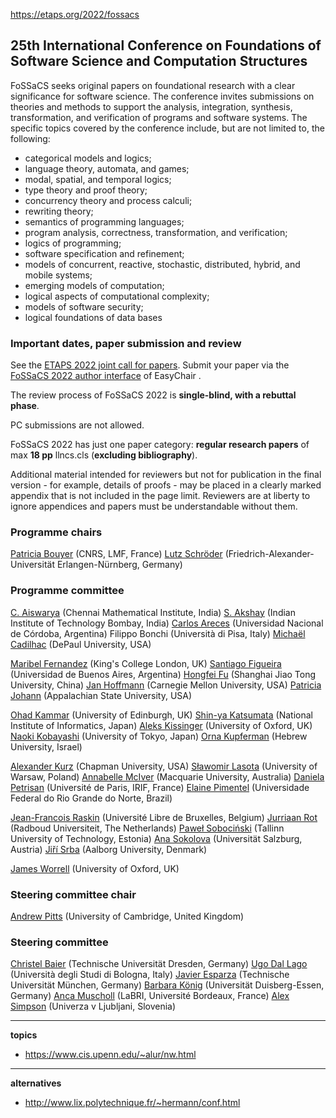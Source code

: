 https://etaps.org/2022/fossacs

## 25th International Conference on Foundations of Software Science and Computation Structures

FoSSaCS seeks original papers on foundational research with a clear significance for software science. The conference invites submissions on theories and methods to support the analysis, integration, synthesis, transformation, and verification of programs and software systems. The specific topics covered by the conference include, but are not limited to, the following:

- categorical models and logics;
- language theory, automata, and games;
- modal, spatial, and temporal logics;
- type theory and proof theory;
- concurrency theory and process calculi;
- rewriting theory;
- semantics of programming languages;
- program analysis, correctness, transformation, and verification;
- logics of programming;
- software specification and refinement;
- models of concurrent, reactive, stochastic, distributed, hybrid, and mobile systems;
- emerging models of computation;
- logical aspects of computational complexity;
- models of software security;
- logical foundations of data bases

### Important dates, paper submission and review

See the [ETAPS 2022 joint call for papers](https://etaps.org/2022/call-for-papers). Submit your paper via the [FoSSaCS 2022 author interface](http://www.easychair.org/conferences/?conf=fossacs2022) of EasyChair .

The review process of FoSSaCS 2022 is **single-blind, with a rebuttal phase**.

PC submissions are not allowed.

FoSSaCS 2022 has just one paper category: **regular research papers** of max **18 pp** llncs.cls (**excluding bibliography**).

Additional material intended for reviewers but not for publication in the final version - for example, details of proofs - may be placed in a clearly marked appendix that is not included in the page limit. Reviewers are at liberty to ignore appendices and papers must be understandable without them.

### Programme chairs

[Patricia Bouyer](http://www.lsv.fr/~bouyer/) (CNRS, LMF, France)
[Lutz Schröder](https://www8.cs.fau.de/people/schroeder/) (Friedrich-Alexander-Universität Erlangen-Nürnberg, Germany)

### Programme committee

[C. Aiswarya](https://www.cmi.ac.in/~aiswarya/) (Chennai Mathematical Institute, India)
[S. Akshay](https://www.cse.iitb.ac.in/~akshayss/) (Indian Institute of Technology Bombay, India)
[Carlos Areces](https://carlosareces.github.io/) (Universidad Nacional de Córdoba, Argentina)
Filippo Bonchi (Università di Pisa, Italy)
[Michaël Cadilhac](https://michael.cadilhac.name/) (DePaul University, USA)

[Maribel Fernandez](https://nms.kcl.ac.uk/maribel.fernandez/) (King's College London, UK)
[Santiago Figueira](https://glyc.dc.uba.ar/santiago/) (Universidad de Buenos Aires, Argentina)
[Hongfei Fu](https://jhc.sjtu.edu.cn/~hongfeifu/) (Shanghai Jiao Tong University, China)
[Jan Hoffmann](https://www.cs.cmu.edu/~janh/) (Carnegie Mellon University, USA)
[Patricia Johann](https://cs.appstate.edu/~johannp/) (Appalachian State University, USA)

[Ohad Kammar](http://denotational.co.uk/) (University of Edinburgh, UK)
[Shin-ya Katsumata](https://group-mmm.org/~s-katsumata/index-e.html) (National Institute of Informatics, Japan)
[Aleks Kissinger](https://www.cs.ox.ac.uk/people/aleks.kissinger/) (University of Oxford, UK)
[Naoki Kobayashi](http://www-kb.is.s.u-tokyo.ac.jp/~koba/) (University of Tokyo, Japan)
[Orna Kupferman](https://www.cs.huji.ac.il/~ornak/) (Hebrew University, Israel) 

[Alexander Kurz](https://alexhkurz.github.io/) (Chapman University, USA)
[Sławomir Lasota](https://www.mimuw.edu.pl/~sl/) (University of Warsaw, Poland)
[Annabelle McIver](https://researchers.mq.edu.au/en/persons/annabelle-mciver) (Macquarie University, Australia)
[Daniela Petrisan](https://www.irif.fr/~petrisan/) (Université de Paris, IRIF, France)
[Elaine Pimentel](https://sites.google.com/site/elainepimentel/) (Universidade Federal do Rio Grande do Norte, Brazil)

[Jean-Francois Raskin](http://di.ulb.ac.be/verif/jfr/) (Université Libre de Bruxelles, Belgium)
[Jurriaan Rot](http://jurriaan.me/) (Radboud Universiteit, The Netherlands)
[Paweł Sobociński](https://www.ioc.ee/~pawel/) (Tallinn University of Technology, Estonia)
[Ana Sokolova](http://cs.uni-salzburg.at/~anas/) (Universität Salzburg, Austria)
[Jiří Srba](http://people.cs.aau.dk/~srba/) (Aalborg University, Denmark)

[James Worrell](http://www.cs.ox.ac.uk/people/james.worrell/) (University of Oxford, UK)

### Steering committee chair

[Andrew Pitts](https://www.cl.cam.ac.uk/~amp12/) (University of Cambridge, United Kingdom)

### Steering committee

[Christel Baier](https://wwwtcs.inf.tu-dresden.de/~baier/) (Technische Universität Dresden, Germany)
[Ugo Dal Lago](http://www.cs.unibo.it/~dallago/) (Università degli Studi di Bologna, Italy)
[Javier Esparza](https://www7.in.tum.de/~esparza/) (Technische Universität München, Germany)
[Barbara König](http://www.ti.inf.uni-due.de/people/koenig/) (Universität Duisberg-Essen, Germany)
[Anca Muscholl](http://www.labri.fr/perso/anca/) (LaBRI, Université Bordeaux, France)
[Alex Simpson](https://www.fmf.uni-lj.si/si/imenik/32646/) (Univerza v Ljubljani, Slovenia)

---

**topics** 

- https://www.cis.upenn.edu/~alur/nw.html

---

**alternatives**

- http://www.lix.polytechnique.fr/~hermann/conf.html